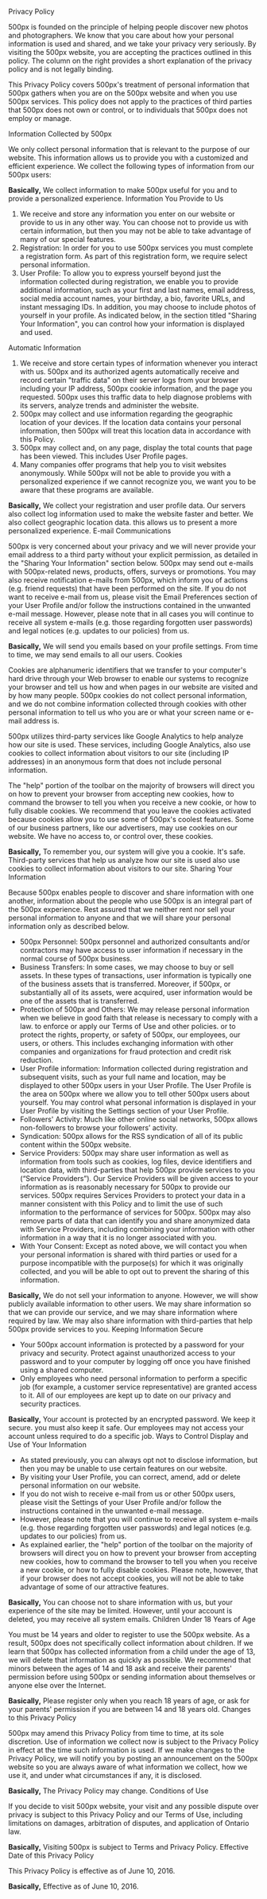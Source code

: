 Privacy Policy

500px is founded on the principle of helping people discover new photos and photographers. We know that you care about how your personal information is used and shared, and we take your privacy very seriously. By visiting the 500px website, you are accepting the practices outlined in this policy. The column on the right provides a short explanation of the privacy policy and is not legally binding.

This Privacy Policy covers 500px's treatment of personal information that 500px gathers when you are on the 500px website and when you use 500px services. This policy does not apply to the practices of third parties that 500px does not own or control, or to individuals that 500px does not employ or manage.

Information Collected by 500px

We only collect personal information that is relevant to the purpose of our website. This information allows us to provide you with a customized and efficient experience. We collect the following types of information from our 500px users:  
  

**Basically,** We collect information to make 500px useful for you and to provide a personalized experience. Information You Provide to Us

1.  We receive and store any information you enter on our website or provide to us in any other way. You can choose not to provide us with certain information, but then you may not be able to take advantage of many of our special features.
2.  Registration: In order for you to use 500px services you must complete a registration form. As part of this registration form, we require select personal information.
3.  User Profile: To allow you to express yourself beyond just the information collected during registration, we enable you to provide additional information, such as your first and last names, email address, social media account names, your birthday, a bio, favorite URLs, and instant messaging IDs. In addition, you may choose to include photos of yourself in your profile. As indicated below, in the section titled "Sharing Your Information", you can control how your information is displayed and used.

Automatic Information

1.  We receive and store certain types of information whenever you interact with us. 500px and its authorized agents automatically receive and record certain "traffic data" on their server logs from your browser including your IP address, 500px cookie information, and the page you requested. 500px uses this traffic data to help diagnose problems with its servers, analyze trends and administer the website.
2.  500px may collect and use information regarding the geographic location of your devices. If the location data contains your personal information, then 500px will treat this location data in accordance with this Policy.
3.  500px may collect and, on any page, display the total counts that page has been viewed. This includes User Profile pages.
4.  Many companies offer programs that help you to visit websites anonymously. While 500px will not be able to provide you with a personalized experience if we cannot recognize you, we want you to be aware that these programs are available.

**Basically,** We collect your registration and user profile data. Our servers also collect log information used to make the website faster and better. We also collect geographic location data. this allows us to present a more personalized experience. E-mail Communications

500px is very concerned about your privacy and we will never provide your email address to a third party without your explicit permission, as detailed in the "Sharing Your Information" section below. 500px may send out e-mails with 500px-related news, products, offers, surveys or promotions. You may also receive notification e-mails from 500px, which inform you of actions (e.g. friend requests) that have been performed on the site. If you do not want to receive e-mail from us, please visit the Email Preferences section of your User Profile and/or follow the instructions contained in the unwanted e-mail message. However, please note that in all cases you will continue to receive all system e-mails (e.g. those regarding forgotten user passwords) and legal notices (e.g. updates to our policies) from us.

**Basically,** We will send you emails based on your profile settings. From time to time, we may send emails to all our users. Cookies

Cookies are alphanumeric identifiers that we transfer to your computer's hard drive through your Web browser to enable our systems to recognize your browser and tell us how and when pages in our website are visited and by how many people. 500px cookies do not collect personal information, and we do not combine information collected through cookies with other personal information to tell us who you are or what your screen name or e-mail address is.

500px utilizes third-party services like Google Analytics to help analyze how our site is used. These services, including Google Analytics, also use cookies to collect information about visitors to our site (including IP addresses) in an anonymous form that does not include personal information.

The "help" portion of the toolbar on the majority of browsers will direct you on how to prevent your browser from accepting new cookies, how to command the browser to tell you when you receive a new cookie, or how to fully disable cookies. We recommend that you leave the cookies activated because cookies allow you to use some of 500px's coolest features. Some of our business partners, like our advertisers, may use cookies on our website. We have no access to, or control over, these cookies.

**Basically,** To remember you, our system will give you a cookie. It's safe. Third-party services that help us analyze how our site is used also use cookies to collect information about visitors to our site. Sharing Your Information

Because 500px enables people to discover and share information with one another, information about the people who use 500px is an integral part of the 500px experience. Rest assured that we neither rent nor sell your personal information to anyone and that we will share your personal information only as described below.

*   500px Personnel: 500px personnel and authorized consultants and/or contractors may have access to user information if necessary in the normal course of 500px business.
*   Business Transfers: In some cases, we may choose to buy or sell assets. In these types of transactions, user information is typically one of the business assets that is transferred. Moreover, if 500px, or substantially all of its assets, were acquired, user information would be one of the assets that is transferred.
*   Protection of 500px and Others: We may release personal information when we believe in good faith that release is necessary to comply with a law. to enforce or apply our Terms of Use and other policies. or to protect the rights, property, or safety of 500px, our employees, our users, or others. This includes exchanging information with other companies and organizations for fraud protection and credit risk reduction.
*   User Profile information: Information collected during registration and subsequent visits, such as your full name and location, may be displayed to other 500px users in your User Profile. The User Profile is the area on 500px where we allow you to tell other 500px users about yourself. You may control what personal information is displayed in your User Profile by visiting the Settings section of your User Profile.
*   Followers' Activity: Much like other online social networks, 500px allows non-followers to browse your followers’ activity.
*   Syndication: 500px allows for the RSS syndication of all of its public content within the 500px website.
*   Service Providers: 500px may share user information as well as information from tools such as cookies, log files, device identifiers and location data, with third-parties that help 500px provide services to you (“Service Providers”). Our Service Providers will be given access to your information as is reasonably necessary for 500px to provide our services. 500px requires Services Providers to protect your data in a manner consistent with this Policy and to limit the use of such information to the performance of services for 500px. 500px may also remove parts of data that can identify you and share anonymized data with Service Providers, including combining your information with other information in a way that it is no longer associated with you.
*   With Your Consent: Except as noted above, we will contact you when your personal information is shared with third parties or used for a purpose incompatible with the purpose(s) for which it was originally collected, and you will be able to opt out to prevent the sharing of this information.

**Basically,** We do not sell your information to anyone. However, we will show publicly available information to other users. We may share information so that we can provide our service, and we may share information where required by law. We may also share information with third-parties that help 500px provide services to you. Keeping Information Secure

*   Your 500px account information is protected by a password for your privacy and security. Protect against unauthorized access to your password and to your computer by logging off once you have finished using a shared computer.
*   Only employees who need personal information to perform a specific job (for example, a customer service representative) are granted access to it. All of our employees are kept up to date on our privacy and security practices.

**Basically,** Your account is protected by an encrypted password. We keep it secure. you must also keep it safe. Our employees may not access your account unless required to do a specific job. Ways to Control Display and Use of Your Information

*   As stated previously, you can always opt not to disclose information, but then you may be unable to use certain features on our website.
*   By visiting your User Profile, you can correct, amend, add or delete personal information on our website.
*   If you do not wish to receive e-mail from us or other 500px users, please visit the Settings of your User Profile and/or follow the instructions contained in the unwanted e-mail message.
*   However, please note that you will continue to receive all system e-mails (e.g. those regarding forgotten user passwords) and legal notices (e.g. updates to our policies) from us.
*   As explained earlier, the "help" portion of the toolbar on the majority of browsers will direct you on how to prevent your browser from accepting new cookies, how to command the browser to tell you when you receive a new cookie, or how to fully disable cookies. Please note, however, that if your browser does not accept cookies, you will not be able to take advantage of some of our attractive features.

**Basically,** You can choose not to share information with us, but your experience of the site may be limited. However, until your account is deleted, you may receive all system emails. Children Under 18 Years of Age

You must be 14 years and older to register to use the 500px website. As a result, 500px does not specifically collect information about children. If we learn that 500px has collected information from a child under the age of 13, we will delete that information as quickly as possible. We recommend that minors between the ages of 14 and 18 ask and receive their parents' permission before using 500px or sending information about themselves or anyone else over the Internet.

**Basically,** Please register only when you reach 18 years of age, or ask for your parents' permission if you are between 14 and 18 years old. Changes to this Privacy Policy

500px may amend this Privacy Policy from time to time, at its sole discretion. Use of information we collect now is subject to the Privacy Policy in effect at the time such information is used. If we make changes to the Privacy Policy, we will notify you by posting an announcement on the 500px website so you are always aware of what information we collect, how we use it, and under what circumstances if any, it is disclosed.

**Basically,** The Privacy Policy may change. Conditions of Use

If you decide to visit 500px website, your visit and any possible dispute over privacy is subject to this Privacy Policy and our Terms of Use, including limitations on damages, arbitration of disputes, and application of Ontario law.

**Basically,** Visiting 500px is subject to Terms and Privacy Policy. Effective Date of this Privacy Policy

This Privacy Policy is effective as of June 10, 2016.

**Basically,** Effective as of June 10, 2016.
